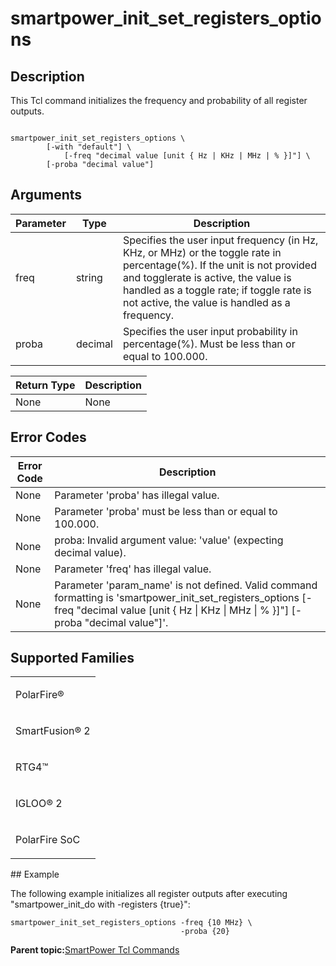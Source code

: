 # smartpower\_init\_set\_registers\_options

## Description

This Tcl command initializes the frequency and probability of all register outputs.

```

smartpower_init_set_registers_options \
		[-with "default"] \
        	[-freq "decimal value [unit { Hz | KHz | MHz | % }]"] \
		[-proba "decimal value"]
```

## Arguments

|Parameter|Type|Description|
|---------|----|-----------|
|freq|string|Specifies the user input frequency \(in Hz, KHz, or MHz\) or the toggle rate in percentage\(%\). If the unit is not provided and togglerate is active, the value is handled as a toggle rate; if toggle rate is not active, the value is handled as a frequency.|
|proba|decimal|Specifies the user input probability in percentage\(%\). Must be less than or equal to 100.000.|

|Return Type|Description|
|-----------|-----------|
|None|None|

## Error Codes

|Error Code|Description|
|----------|-----------|
|None|Parameter 'proba' has illegal value.|
|None|Parameter 'proba' must be less than or equal to 100.000.|
|None|proba: Invalid argument value: 'value' \(expecting decimal value\).|
|None|Parameter 'freq' has illegal value.|
|None|Parameter 'param\_name' is not defined. Valid command formatting is 'smartpower\_init\_set\_registers\_options \[-freq "decimal value \[unit \{ Hz \| KHz \| MHz \| % \}\]"\] \[-proba "decimal value"\]'.|

## Supported Families

<table id="GUID-5AB56E6D-E4D2-49FE-869E-55B87FE700F9"><tbody><tr><td>

PolarFire®

</td></tr><tr><td>

SmartFusion® 2

</td></tr><tr><td>

RTG4™

</td></tr><tr><td>

IGLOO® 2

</td></tr><tr><td>

PolarFire SoC

</td></tr></tbody>
</table>## Example

The following example initializes all register outputs after executing "smartpower\_init\_do with -registers \{true\}":

```
smartpower_init_set_registers_options -freq {10 MHz} \
                                      -proba {20}
```

**Parent topic:**[SmartPower Tcl Commands](GUID-33C45F08-A467-4461-B5EF-8D86325E235A.md)

